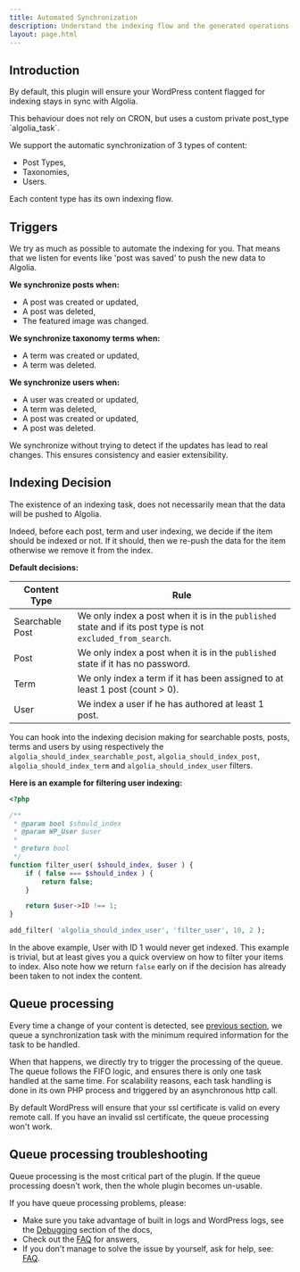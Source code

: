 ```yaml
---
title: Automated Synchronization
description: Understand the indexing flow and the generated operations.
layout: page.html
---
```


## Introduction

By default, this plugin will ensure your WordPress content flagged for indexing stays in sync with Algolia.

<div class="alert alert-info">This behaviour does not rely on CRON, but uses a custom private post_type `algolia_task`. </div>

We support the automatic synchronization of 3 types of content:
- Post Types,
- Taxonomies,
- Users.

Each content type has its own indexing flow.

## Triggers

We try as much as possible to automate the indexing for you. That means that we listen for events like 'post was saved' to push the new data to Algolia.

**We synchronize posts when:**
- A post was created or updated,
- A post was deleted,
- The featured image was changed.

**We synchronize taxonomy terms when:**
- A term was created or updated,
- A term was deleted.

**We synchronize users when:**
- A user was created or updated,
- A term was deleted,
- A post was created or updated,
- A post was deleted.

<div class="alert alert-warning">We synchronize without trying to detect if the updates has lead to real changes. This ensures consistency and easier extensibility.</div>

## Indexing Decision

The existence of an indexing task, does not necessarily mean that the data will be pushed to Algolia.

Indeed, before each post, term and user indexing, we decide if the item should be indexed or not. If it should, then we re-push the data for the item otherwise we remove it from the index.

**Default decisions:**

|Content Type|Rule
|-|-
|Searchable Post|We only index a post when it is in the `published` state and if its post type is not `excluded_from_search`.
|Post|We only index a post when it is in the `published` state if it has no password.
|Term|We only index a term if it has been assigned to at least 1 post (count > 0).
|User|We index a user if he has authored at least 1 post.

You can hook into the indexing decision making for searchable posts, posts, terms and users by using respectively the `algolia_should_index_searchable_post`, `algolia_should_index_post`, `algolia_should_index_term` and `algolia_should_index_user` filters.

**Here is an example for filtering user indexing:**
```php
<?php

/**
 * @param bool $should_index
 * @param WP_User $user
 *
 * @return bool
 */
function filter_user( $should_index, $user ) {
	if ( false === $should_index ) {
		return false;
	}

	return $user->ID !== 1;
}

add_filter( 'algolia_should_index_user', 'filter_user', 10, 2 );
```

In the above example, User with ID 1 would never get indexed. This example is trivial, but at least gives you a quick overview on how to filter your items to index.
Also note how we return `false` early on if the decision has already been taken to not index the content.



## Queue processing

Every time a change of your content is detected, see [previous section](#triggers), we queue a synchronization task with the minimum required information for the task to be handled.

When that happens, we directly try to trigger the processing of the queue. The queue follows the FIFO logic, and ensures there is only one task handled at the same time. For scalability reasons, each task handling is done in its own PHP process and triggered by an asynchronous http call.

<div class="alert alert-warning">By default WordPress will ensure that your ssl certificate is valid on every remote call. If you have an invalid ssl certificate, the queue processing won't work.</div>

## Queue processing troubleshooting

Queue processing is the most critical part of the plugin. If the queue processing doesn't work, then the whole plugin becomes un-usable.

If you have queue processing problems, please:
- Make sure you take advantage of built in logs and WordPress logs, see the [Debugging](logs.html) section of the docs,
- Check out the [FAQ](frequently-asked-questions.html) for answers,
- If you don't manage to solve the issue by yourself, ask for help, see: [FAQ](frequently-asked-questions.html).
